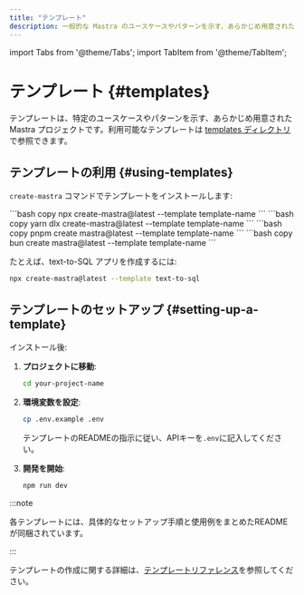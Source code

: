 ```yaml
---
title: "テンプレート"
description: 一般的な Mastra のユースケースやパターンを示す、あらかじめ用意されたプロジェクト構成
---
```


import Tabs from '@theme/Tabs';
import TabItem from '@theme/TabItem';

# テンプレート \{#templates\}

テンプレートは、特定のユースケースやパターンを示す、あらかじめ用意された Mastra プロジェクトです。利用可能なテンプレートは [templates ディレクトリ](https://mastra.ai/templates)で参照できます。

## テンプレートの利用 \{#using-templates\}

`create-mastra` コマンドでテンプレートをインストールします:

<Tabs groupId="package-manager">
  <TabItem value="npx" label="npx" default>
    ```bash copy
    npx create-mastra@latest --template template-name
    ```
  </TabItem>

  <TabItem value="yarn" label="yarn">
    ```bash copy
    yarn dlx create-mastra@latest --template template-name
    ```
  </TabItem>

  <TabItem value="pnpm" label="pnpm">
    ```bash copy
    pnpm create mastra@latest --template template-name
    ```
  </TabItem>

  <TabItem value="bun" label="bun">
    ```bash copy
    bun create mastra@latest --template template-name
    ```
  </TabItem>
</Tabs>

たとえば、text-to-SQL アプリを作成するには:

```bash copy
npx create-mastra@latest --template text-to-sql
```

## テンプレートのセットアップ \{#setting-up-a-template\}

インストール後:

1. **プロジェクトに移動**:

   ```bash copy
   cd your-project-name
   ```

2. **環境変数を設定**:

   ```bash copy
   cp .env.example .env
   ```

   テンプレートのREADMEの指示に従い、APIキーを`.env`に記入してください。

3. **開発を開始**:
   ```bash copy
   npm run dev
   ```

:::note

各テンプレートには、具体的なセットアップ手順と使用例をまとめたREADMEが同梱されています。

:::

テンプレートの作成に関する詳細は、[テンプレートリファレンス](/docs/reference/templates/overview)を参照してください。
